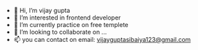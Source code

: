 - 👋 Hi, I’m vijay gupta
- 👀 I’m interested in frontend developer
- 🌱 I’m currently practice on free templete
- 💞️ I’m looking to collaborate on ...
- 📫 you can contact on email: vijayguptasibaiya123@gmail.com

<!---
vijayblog/vijayblog is a ✨ special ✨ repository because its `README.md` (this file) appears on your GitHub profile.
You can click the Preview link to take a look at your changes.
--->
